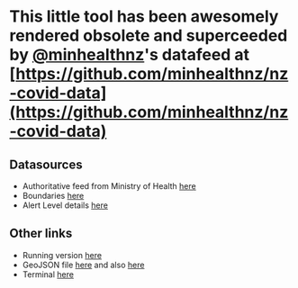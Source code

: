 # This little tool has been awesomely rendered obsolete and superceeded by [@minhealthnz](https://twitter.com/minhealthnz)'s datafeed at [https://github.com/minhealthnz/nz-covid-data](https://github.com/minhealthnz/nz-covid-data)

## Datasources
- Authoritative feed from Ministry of Health [here](https://www.health.govt.nz/our-work/diseases-and-conditions/covid-19-novel-coronavirus/covid-19-health-advice-public/contact-tracing-covid-19/covid-19-contact-tracing-locations-interest)
- Boundaries [here](https://services5.arcgis.com/cJn6oR1QqErYBL5d/ArcGIS/rest/services/boundaries_view/FeatureServer)
- Alert Level details [here](https://covid19.govt.nz/alert-levels-and-updates/history-of-the-covid-19-alert-system/)

## Other links
- Running version [here](https://glitch.com/edit/#!/relic-brick-bill)
- GeoJSON file [here](http://relic-brick-bill.glitch.me/LOIs.geojson) and also [here](https://github.com/leighghunt/covid-geojson/blob/main/lois.geojson)
- Terminal [here](https://glitch.com/edit/console.html?relic-brick-bill)